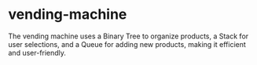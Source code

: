 # vending-machine
The vending machine uses a Binary Tree to organize products, a Stack for user selections, and a Queue for adding new products, making it efficient and user-friendly.
